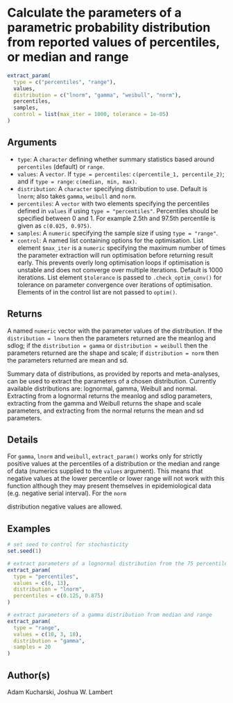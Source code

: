 # Calculate the parameters of a parametric probability distribution from reported values of percentiles, or median and range

```r
extract_param(
  type = c("percentiles", "range"),
  values,
  distribution = c("lnorm", "gamma", "weibull", "norm"),
  percentiles,
  samples,
  control = list(max_iter = 1000, tolerance = 1e-05)
)
```

## Arguments

- `type`: A `character` defining whether summary statistics based around `percentiles` (default) or `range`.
- `values`: A `vector`. If `type = percentiles`: `c(percentile_1, percentile_2)`; and if `type = range`: `c(median, min, max)`.
- `distribution`: A `character` specifying distribution to use. Default is `lnorm`; also takes `gamma`, `weibull` and `norm`.
- `percentiles`: A `vector` with two elements specifying the percentiles defined in `values` if using `type = "percentiles"`. Percentiles should be specified between 0 and 1. For example 2.5th and 97.5th percentile is given as `c(0.025, 0.975)`.
- `samples`: A `numeric` specifying the sample size if using `type = "range"`.
- `control`: A named list containing options for the optimisation. List element `$max_iter` is a `numeric` specifying the maximum number of times the parameter extraction will run optimisation before returning result early. This prevents overly long optimisation loops if optimisation is unstable and does not converge over multiple iterations. Default is 1000 iterations. List element `$tolerance` is passed to `.check_optim_conv()` for tolerance on parameter convergence over iterations of optimisation. Elements of in the control list are not passed to `optim()`.

## Returns

A named `numeric` vector with the parameter values of the distribution. If the `distribution = lnorm` then the parameters returned are the meanlog and sdlog; if the `distribution = gamma` or `distribution = weibull` then the parameters returned are the shape and scale; if `distribution = norm` then the parameters returned are mean and sd.

Summary data of distributions, as provided by reports and meta-analyses, can be used to extract the parameters of a chosen distribution. Currently available distributions are: lognormal, gamma, Weibull and normal. Extracting from a lognormal returns the meanlog and sdlog parameters, extracting from the gamma and Weibull returns the shape and scale parameters, and extracting from the normal returns the mean and sd parameters.

## Details

For `gamma`, `lnorm` and `weibull`, `extract_param()` works only for strictly positive values at the percentiles of a distribution or the median and range of data (numerics supplied to the `values` argument). This means that negative values at the lower percentile or lower range will not work with this function although they may present themselves in epidemiological data (e.g. negative serial interval). For the `norm`

distribution negative values are allowed.

## Examples

```r
# set seed to control for stochasticity
set.seed(1)

# extract parameters of a lognormal distribution from the 75 percentiles
extract_param(
  type = "percentiles",
  values = c(6, 13),
  distribution = "lnorm",
  percentiles = c(0.125, 0.875)
)

# extract parameters of a gamma distribution from median and range
extract_param(
  type = "range",
  values = c(10, 3, 18),
  distribution = "gamma",
  samples = 20
)
```

## Author(s)

Adam Kucharski, Joshua W. Lambert
